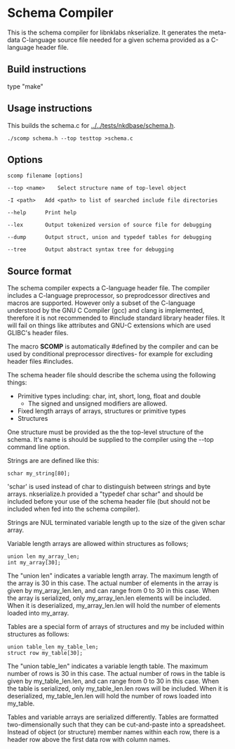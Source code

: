 # Schema Compiler

This is the schema compiler for libnklabs nkserialize.  It generates the
meta-data C-language source file needed for a given schema provided as a
C-language header file.

## Build instructions

type "make"

## Usage instructions

This builds the schema.c for [../../tests/nkdbase/schema.h](../../tests/nkdbase/schema.h).

	./scomp schema.h --top testtop >schema.c

## Options

	scomp filename [options]

	--top <name>	Select structure name of top-level object

	-I <path>	Add <path> to list of searched include file directories

	--help		Print help

	--lex		Output tokenized version of source file for debugging

	--dump		Output struct, union and typedef tables for debugging

	--tree		Output abstract syntax tree for debugging

## Source format

The schema compiler expects a C-language header file.  The compiler includes
a C-language preprocessor, so preprodcessor directives and macros are
supported.  However only a subset of the C-language understood by the GNU C
Compiler (gcc) and clang is implemented, therefore it is not recommended to #include
standard library header files.  It will fail on things like
attributes and GNU-C extensions which are used GLIBC's header files.

The macro __SCOMP__ is automatically #defined by the compiler and can be
used by conditional preprocessor directives- for example for excluding
header files #includes.

The schema header file should describe the schema using the following
things:

* Primitive types including: char, int, short, long, float and double
  * The signed and unsigned modifiers are allowed.
* Fixed length arrays of arrays, structures or primitive types
* Structures

One structure must be provided as the the top-level structure of the schema. 
It's name is should be supplied to the compiler using the --top command line
option.

Strings are are defined like this:

	schar my_string[80];

'schar' is used instead of char to distinguish between strings and byte
arrays.  nkserialize.h provided a "typedef char schar" and should be
included before your use of the schema header file (but should not be
included when fed into the schema compiler).

Strings are NUL terminated variable length up to the size of the given schar
array.

Variable length arrays are allowed within structures as follows;

	union len my_array_len;
	int my_array[30];

The "union len" indicates a variable length array.  The maximum length of
the array is 30 in this case.  The actual number of elements in the array is
given by my_array_len.len, and can range from 0 to 30 in this case.  When
the array is serialized, only my_array_len.len elements will be included. 
When it is deserialized, my_array_len.len will hold the number of elements
loaded into my_array.

Tables are a special form of arrays of structures and my be included within
structures as follows:

	union table_len my_table_len;
	struct row my_table[30];

The "union table_len" indicates a variable length table.  The maximum number
of rows is 30 in this case.  The actual number of rows in the table is
given by my_table_len.len, and can range from 0 to 30 in this case.  When
the table is serialized, only my_table_len.len rows will be included. 
When it is deserialized, my_table_len.len will hold the number of rows
loaded into my_table.

Tables and variable arrays are serialized differently.  Tables are formatted
two-dimensionally such that they can be cut-and-paste into a spreadsheet. 
Instead of object (or structure) member names within each row, there is a
header row above the first data row with column names.

